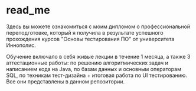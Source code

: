# read_me
Здесь вы можете ознакомиться с моим дипломом о профессиональной переподготовке, который я получила в результате успешного прохождения курсов "Основы тестирования ПО" от университета Иннополис. 

Обучение включало в себя живые лекции в течение 1 месяца, а также 3 аттестационные работы: по решению алгоритмических задач и написанием кода на Java, по базам данных и основным операторам SQL, по техникам тест-дизайна + итоговая работа по UI тестированию. Все они представлены в данном репозитории.
